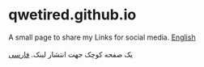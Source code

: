 # qwetired.github.io
A small page to share my Links for social media.  [English](https://qwetired.github.io/En/) <br>
 <br> یک صفحه کوچک جهت انتشار لینک.  [فارسی](https://qwetired.github.io/En/)
